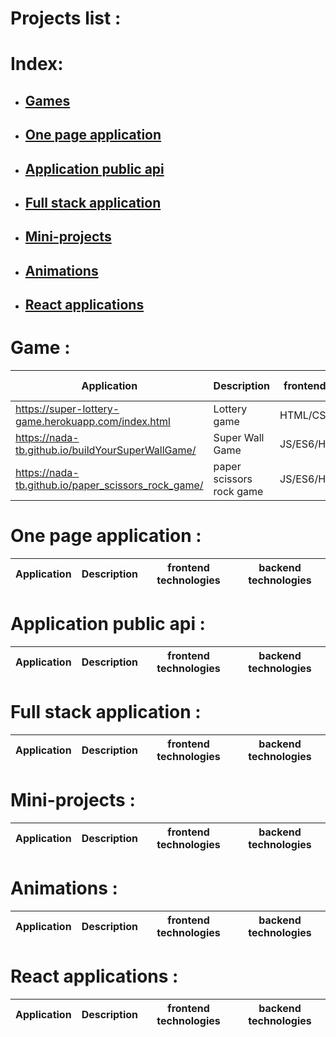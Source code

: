 # Projects list :

# Index:
* ## [Games](https://github.com/Nada-TB/projects-list#games)
* ## [One page application](https://github.com/Nada-TB/projects-list#one-page-application)
* ## [Application public api](https://github.com/Nada-TB/projects-list#application-public-api)
* ## [Full stack application](https://github.com/Nada-TB/projects-list#full-stack-application)
* ## [Mini-projects](https://github.com/Nada-TB/projects-list#mini-projects)
* ## [Animations](https://github.com/Nada-TB/projects-list#animations)
* ## [React applications](https://github.com/Nada-TB/projects-list#react-applications)

# Game :
Application | Description | frontend technologies | backend technologies
------------|-------------|----------------------- |---------------------
https://super-lottery-game.herokuapp.com/index.html| Lottery game | HTML/CSS/JS/AJAX |PHP
https://nada-tb.github.io/buildYourSuperWallGame/|Super Wall Game | JS/ES6/HTML/CSS |
https://nada-tb.github.io/paper_scissors_rock_game/ |paper scissors rock game | JS/ES6/HTML/CSS/OOP

# One page application :
Application | Description | frontend technologies | backend technologies
------------|-------------|----------------------- |---------------------

# Application public api :
Application | Description | frontend technologies | backend technologies
------------|-------------|----------------------- |---------------------

# Full stack application :
Application | Description | frontend technologies | backend technologies
------------|-------------|----------------------- |---------------------

# Mini-projects :
Application | Description | frontend technologies | backend technologies
------------|-------------|----------------------- |---------------------

# Animations :
Application | Description | frontend technologies | backend technologies
------------|-------------|----------------------- |---------------------

# React applications :
Application | Description | frontend technologies | backend technologies
------------|-------------|----------------------- |---------------------


